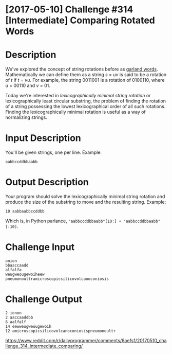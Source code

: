 # [2017-05-10] Challenge #314 [Intermediate] Comparing Rotated Words

# Description

We've explored the concept of string rotations before as [garland words](https://www.reddit.com/r/dailyprogrammer/comments/3d4fwj/20150713_challenge_223_easy_garland_words/?ref=search_posts). Mathematically we can define them as a string *s* = *uv* is said to be a rotation of *t* if *t* = *vu*. For example, the string 0011001 is a rotation of 0100110, where *u* = 00110 and *v* = 01.

Today we're interested in *lexicographically minimal string rotation* or lexicographically least circular substring, the problem of finding the rotation of a string possessing the lowest lexicographical order of all such rotations. Finding the lexicographically minimal rotation is useful as a way of normalizing strings. 

# Input Description

You'll be given strings, one per line. Example:

	aabbccddbbaabb

# Output Description

Your program should solve the lexicographically minimal string rotation and produce the size of the substring to move and the resulting string. Example:

	10 aabbaabbccddbb

Which is, in Python parlance, `"aabbccddbbaabb"[10:] + "aabbccddbbaabb"[:10]`. 

# Challenge Input

	onion
	bbaaccaadd
	alfalfa
	weugweougewoiheew
	pneumonoultramicroscopicsilicovolcanoconiosis

# Challenge Output

	2 ionon
	2 aaccaaddbb
	6 aalfalf
	14 eewweugweougewoih
	12 amicroscopicsilicovolcanoconiosispneumonoultr


https://www.reddit.com/r/dailyprogrammer/comments/6aefs1/20170510_challenge_314_intermediate_comparing/

